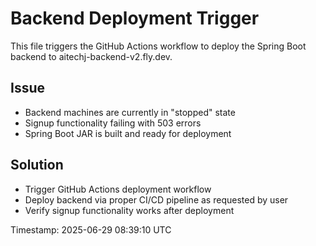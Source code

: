 # Backend Deployment Trigger

This file triggers the GitHub Actions workflow to deploy the Spring Boot backend to aitechj-backend-v2.fly.dev.

## Issue
- Backend machines are currently in "stopped" state
- Signup functionality failing with 503 errors
- Spring Boot JAR is built and ready for deployment

## Solution
- Trigger GitHub Actions deployment workflow
- Deploy backend via proper CI/CD pipeline as requested by user
- Verify signup functionality works after deployment

Timestamp: 2025-06-29 08:39:10 UTC
